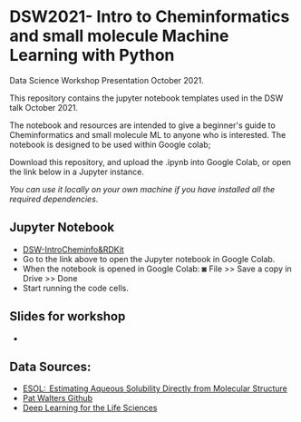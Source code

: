 # DSW2021- Intro to Cheminformatics and small molecule Machine Learning with Python
Data Science Workshop Presentation October 2021. 

This repository contains the jupyter notebook templates used in the DSW talk October 2021.


The notebook and resources are intended to give a beginner's guide to Cheminformatics and small molecule ML to anyone who is interested. 
The notebook is designed to be used within Google colab; 

Download this repository, and upload the .ipynb into Google Colab, or open the link below in a Jupyter instance.

_You can use it locally on your own machine if you have installed all the required dependencies_.



## Jupyter Notebook
- [DSW-IntroCheminfo&RDKit](https://colab.research.google.com/drive/1UmmMgtWm9WkW01DBdvFCP3uE1kVw6NKC#scrollTo=E3ap1hQKVXxt)
- Go to the link above to open the Jupyter notebook in Google Colab.
- When the notebook is opened in Google Colab:
◙ File >> Save a copy in Drive >> Done
- Start running the code cells. 


## Slides for workshop
- 
## Data Sources:
- [ESOL:  Estimating Aqueous Solubility Directly from Molecular Structure](https://pubs.acs.org/doi/10.1021/ci034243x)
- [Pat Walters Github](https://github.com/PatWalters/chem_tutorial)
- [Deep Learning for the Life Sciences](https://www.oreilly.com/library/view/deep-learning-for/9781492039822/)
